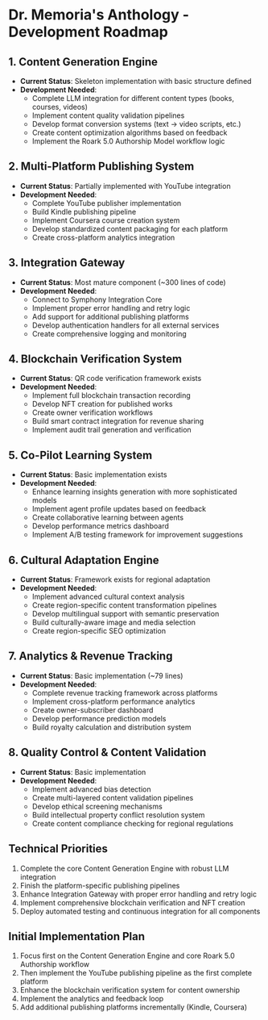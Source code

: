 # Dr. Memoria's Anthology - Development Roadmap

## 1. Content Generation Engine
- **Current Status**: Skeleton implementation with basic structure defined
- **Development Needed**:
  - Complete LLM integration for different content types (books, courses, videos)
  - Implement content quality validation pipelines
  - Develop format conversion systems (text → video scripts, etc.)
  - Create content optimization algorithms based on feedback
  - Implement the Roark 5.0 Authorship Model workflow logic

## 2. Multi-Platform Publishing System
- **Current Status**: Partially implemented with YouTube integration
- **Development Needed**:
  - Complete YouTube publisher implementation
  - Build Kindle publishing pipeline
  - Implement Coursera course creation system
  - Develop standardized content packaging for each platform
  - Create cross-platform analytics integration

## 3. Integration Gateway
- **Current Status**: Most mature component (~300 lines of code)
- **Development Needed**:
  - Connect to Symphony Integration Core
  - Implement proper error handling and retry logic
  - Add support for additional publishing platforms
  - Develop authentication handlers for all external services
  - Create comprehensive logging and monitoring

## 4. Blockchain Verification System
- **Current Status**: QR code verification framework exists
- **Development Needed**:
  - Implement full blockchain transaction recording
  - Develop NFT creation for published works
  - Create owner verification workflows
  - Build smart contract integration for revenue sharing
  - Implement audit trail generation and verification

## 5. Co-Pilot Learning System
- **Current Status**: Basic implementation exists
- **Development Needed**:
  - Enhance learning insights generation with more sophisticated models
  - Implement agent profile updates based on feedback
  - Create collaborative learning between agents
  - Develop performance metrics dashboard
  - Implement A/B testing framework for improvement suggestions

## 6. Cultural Adaptation Engine
- **Current Status**: Framework exists for regional adaptation
- **Development Needed**:
  - Implement advanced cultural context analysis
  - Create region-specific content transformation pipelines
  - Develop multilingual support with semantic preservation
  - Build culturally-aware image and media selection
  - Create region-specific SEO optimization

## 7. Analytics & Revenue Tracking
- **Current Status**: Basic implementation (~79 lines)
- **Development Needed**:
  - Complete revenue tracking framework across platforms
  - Implement cross-platform performance analytics
  - Create owner-subscriber dashboard
  - Develop performance prediction models
  - Build royalty calculation and distribution system

## 8. Quality Control & Content Validation
- **Current Status**: Basic implementation
- **Development Needed**:
  - Implement advanced bias detection
  - Create multi-layered content validation pipelines
  - Develop ethical screening mechanisms
  - Build intellectual property conflict resolution system
  - Create content compliance checking for regional regulations

## Technical Priorities
1. Complete the core Content Generation Engine with robust LLM integration
2. Finish the platform-specific publishing pipelines
3. Enhance Integration Gateway with proper error handling and retry logic
4. Implement comprehensive blockchain verification and NFT creation
5. Deploy automated testing and continuous integration for all components

## Initial Implementation Plan
1. Focus first on the Content Generation Engine and core Roark 5.0 Authorship workflow
2. Then implement the YouTube publishing pipeline as the first complete platform
3. Enhance the blockchain verification system for content ownership
4. Implement the analytics and feedback loop
5. Add additional publishing platforms incrementally (Kindle, Coursera)
